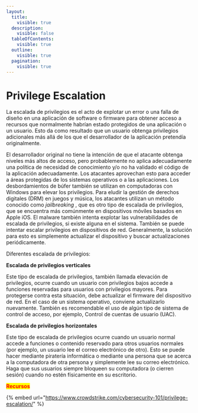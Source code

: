 ```yaml
---
layout:
  title:
    visible: true
  description:
    visible: false
  tableOfContents:
    visible: true
  outline:
    visible: true
  pagination:
    visible: true
---
```


# Privilege Escalation

La escalada de privilegios es el acto de explotar un error o una falla de diseño en una aplicación de software o firmware para obtener acceso a recursos que normalmente habrían estado protegidos de una aplicación o un usuario. Esto da como resultado que un usuario obtenga privilegios adicionales más allá de los que el desarrollador de la aplicación pretendía originalmente.

El desarrollador original no tiene la intención de que el atacante obtenga niveles más altos de acceso, pero probablemente no aplica adecuadamente una política de necesidad de conocimiento y/o no ha validado el código de la aplicación adecuadamente. Los atacantes aprovechan esto para acceder a áreas protegidas de los sistemas operativos o a las aplicaciones. Los desbordamientos de búfer también se utilizan en computadoras con Windows para elevar los privilegios. Para eludir la gestión de derechos digitales (DRM) en juegos y música, los atacantes utilizan un método conocido como _jailbreaking_ , que es otro tipo de escalada de privilegios, que se encuentra más comúnmente en dispositivos móviles basados ​​en Apple iOS. El malware también intenta explotar las vulnerabilidades de escalada de privilegios, si existe alguna en el sistema. También se puede intentar escalar privilegios en dispositivos de red. Generalmente, la solución para esto es simplemente actualizar el dispositivo y buscar actualizaciones periódicamente.

Diferentes  escalada de privilegios:

**Escalada de privilegios verticales**

Este tipo de escalada de privilegios, también llamada elevación de privilegios, ocurre cuando un usuario con privilegios bajos accede a funciones reservadas para usuarios con privilegios mayores. Para protegerse contra esta situación, debe actualizar el firmware del dispositivo de red. En el caso de un sistema operativo, conviene actualizarlo nuevamente. También es recomendable el uso de algún tipo de sistema de control de acceso, por ejemplo, Control de cuentas de usuario (UAC).

**Escalada de privilegios horizontales**

Este tipo de escalada de privilegios ocurre cuando un usuario normal accede a funciones o contenido reservado para otros usuarios normales (por ejemplo, un usuario lee el correo electrónico de otro). Esto se puede hacer mediante piratería informática o mediante una persona que se acerca a la computadora de otra persona y simplemente lee su correo electrónico. Haga que sus usuarios siempre bloqueen su computadora (o cierren sesión) cuando no estén físicamente en su escritorio.

<mark style="color:red;">**Recursos**</mark>

{% embed url="https://www.crowdstrike.com/cybersecurity-101/privilege-escalation/" %}
